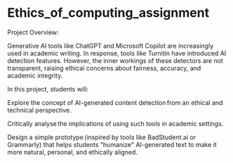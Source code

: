 # Ethics_of_computing_assignment
Project Overview: 

Generative AI tools like ChatGPT and Microsoft Copilot are increasingly used in academic writing. In response, tools like Turnitin have introduced AI detection features. However, the inner workings of these detectors are not transparent, raising ethical concerns about fairness, accuracy, and academic integrity. 

 

In this project, students will: 

Explore the concept of AI-generated content detection from an ethical and technical perspective. 

Critically analyse the implications of using such tools in academic settings. 

Design a simple prototype (inspired by tools like BadStudent.ai or Grammarly) that helps students "humanize" AI-generated text to make it more natural, personal, and ethically aligned. 
